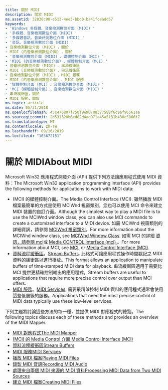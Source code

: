 ```yaml
---
title: 關於 MIDI
description: 關於 MIDI
ms.assetid: 32030c98-e513-4ee3-bbd0-ba41fceadd57
keywords:
- 'Windows 多媒體、音樂檢測數位介面 (MIDI) '
- '多媒體、音樂檢測數位介面 (MIDI) '
- '多媒體音訊、音樂檢測數位介面 (MIDI) '
- '音訊、音樂檢測數位介面 (MIDI) '
- 音樂檢測數位介面 (MIDI) ，關於
- MIDI (的音樂檢測數位介面) ，關於
- '音樂檢測數位介面 (MIDI) 、媒體控制介面 (MCI) '
- 'MIDI (的音樂檢測數位介面) 、媒體控制介面 (MCI) '
- 音樂檢測數位介面 (MIDI) 、串流緩衝區
- MIDI (音樂檢測數位介面) 、串流緩衝區
- 音樂檢測數位介面 (MIDI) 、MIDI 服務
- MIDI (的音樂檢測數位介面) 、MIDI 服務
- '媒體控制介面 (MCI) 、音樂檢測數位介面 (MIDI) '
- 'MCI (媒體控制介面) 、音樂檢測數位介面 (MIDI) '
- 串流緩衝區，關於
- MIDI 服務，關於
ms.topic: article
ms.date: 05/31/2018
ms.openlocfilehash: 43c476807f750f9e90788377588f6c9af96561aa
ms.sourcegitcommit: 2d531328b6ed82d4ad971a45a5131b430c5866f7
ms.translationtype: MT
ms.contentlocale: zh-TW
ms.lasthandoff: 09/16/2019
ms.locfileid: "103672151"
---
```

# <a name="about-midi"></a><span data-ttu-id="46861-119">關於 MIDI</span><span class="sxs-lookup"><span data-stu-id="46861-119">About MIDI</span></span>

<span data-ttu-id="46861-120">Microsoft Win32 應用程式開發介面 (API) 提供下列方法讓應用程式使用 MIDI 資料：</span><span class="sxs-lookup"><span data-stu-id="46861-120">The Microsoft Win32 application programming interface (API) provides the following methods for applications to work with MIDI data:</span></span>

-   <span data-ttu-id="46861-121"> (MCI) 的媒體控制介面。</span><span class="sxs-lookup"><span data-stu-id="46861-121">The Media Control Interface (MCI).</span></span> <span data-ttu-id="46861-122">雖然播放 MIDI 檔案最簡單的方式是使用 MCIWnd 視窗類別，您也可以使用 MCI 命令來建立 MIDI 裝置的自訂介面。</span><span class="sxs-lookup"><span data-stu-id="46861-122">Although the simplest way to play a MIDI file is to use the MCIWnd window class, you can also use MCI commands to create a customized interface to a MIDI device.</span></span> <span data-ttu-id="46861-123">如需 MCIWnd 視窗類別的詳細資訊，請參閱 [MCIWnd 視窗類別](mciwnd-window-class.md)。</span><span class="sxs-lookup"><span data-stu-id="46861-123">For more information about the MCIWnd window class, see [MCIWnd Window Class](mciwnd-window-class.md).</span></span> <span data-ttu-id="46861-124">如需 MCI 的詳細 [資訊，請參閱 mci](mci.md)或 [Media CONTROL Interface (mci) ](media-control-interface--mci.md)。</span><span class="sxs-lookup"><span data-stu-id="46861-124">For more information about MCI, see [MCI](mci.md), or [Media Control Interface (MCI)](media-control-interface--mci.md).</span></span>
-   <span data-ttu-id="46861-125">[資料流程緩衝區](stream-buffers.md)。</span><span class="sxs-lookup"><span data-stu-id="46861-125">[Stream Buffers](stream-buffers.md).</span></span> <span data-ttu-id="46861-126">此格式可讓應用程式操作時間戳記之 MIDI 資料的緩衝區以進行播放。</span><span class="sxs-lookup"><span data-stu-id="46861-126">This format allows an application to manipulate buffers of time-stamped MIDI data for playback.</span></span> <span data-ttu-id="46861-127">串流緩衝區適用于需要比 MCI 提供更精確控制輸出的應用程式。</span><span class="sxs-lookup"><span data-stu-id="46861-127">Stream buffers are useful to applications that require more precise control over output than MCI offers.</span></span>
-   <span data-ttu-id="46861-128">[MIDI 服務](midi-services.md)。</span><span class="sxs-lookup"><span data-stu-id="46861-128">[MIDI Services](midi-services.md).</span></span> <span data-ttu-id="46861-129">需要最精確控制 MIDI 資料的應用程式通常會使用這些低層級的服務。</span><span class="sxs-lookup"><span data-stu-id="46861-129">Applications that need the most precise control of MIDI data typically use these low-level services.</span></span>

<span data-ttu-id="46861-130">下列主題將討論這些方法的每一種，並提供 MIDI 對應程式的總覽。</span><span class="sxs-lookup"><span data-stu-id="46861-130">The following topics discuss each of these methods and provides an overview of the MIDI Mapper.</span></span>

-   [<span data-ttu-id="46861-131">MIDI 對應程式</span><span class="sxs-lookup"><span data-stu-id="46861-131">The MIDI Mapper</span></span>](the-midi-mapper.md)
-   [<span data-ttu-id="46861-132"> (MCI) 的 Media Control 介面 </span><span class="sxs-lookup"><span data-stu-id="46861-132">Media Control Interface (MCI)</span></span>](media-control-interface--mci.md)
-   [<span data-ttu-id="46861-133">資料流程緩衝區</span><span class="sxs-lookup"><span data-stu-id="46861-133">Stream Buffers</span></span>](stream-buffers.md)
-   [<span data-ttu-id="46861-134">MIDI 服務</span><span class="sxs-lookup"><span data-stu-id="46861-134">MIDI Services</span></span>](midi-services.md)
-   [<span data-ttu-id="46861-135">播放 MIDI 檔案</span><span class="sxs-lookup"><span data-stu-id="46861-135">Playing MIDI Files</span></span>](playing-midi-files.md)
-   [<span data-ttu-id="46861-136">錄製 MIDI 音訊</span><span class="sxs-lookup"><span data-stu-id="46861-136">Recording MIDI Audio</span></span>](recording-midi-audio.md)
-   [<span data-ttu-id="46861-137">處理來自兩個 MIDI 來源的 MIDI 資料</span><span class="sxs-lookup"><span data-stu-id="46861-137">Processing MIDI Data from Two MIDI Sources</span></span>](processing-midi-data-from-two-midi-sources.md)
-   [<span data-ttu-id="46861-138">建立 MIDI 檔案</span><span class="sxs-lookup"><span data-stu-id="46861-138">Creating MIDI Files</span></span>](creating-midi-files.md)

 

 




